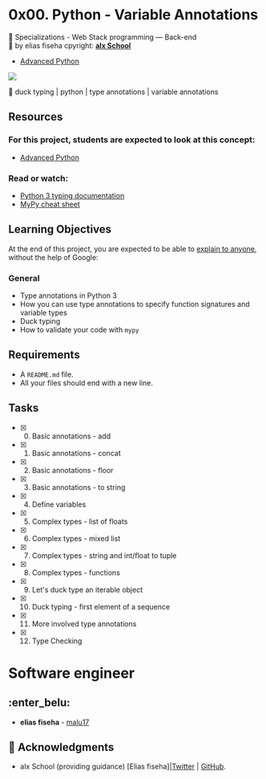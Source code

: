 # 0x00. Python - Variable Annotations
:open_file_folder: Specializations - Web Stack programming ― Back-end  
:bust_in_silhouette: by elias fiseha cpyright: **[alx School](https://www.alx.com/)** 

-   [Advanced Python](https://alx-intranet.hbtn.io/concepts/554)

![](https://i.redd.it/y9y25tefi5401.png)

:bookmark: duck typing | python | type annotations | variable annotations

## Resources
### For this project, students are expected to look at this concept:
* [Advanced Python](https://intranet.hbtn.io/concepts/136)
### Read or watch:
* [Python 3 typing documentation](https://docs.python.org/3/library/typing.html)
* [MyPy cheat sheet](https://mypy.readthedocs.io/en/latest/cheat_sheet_py3.html)

## Learning Objectives
At the end of this project, you are expected to be able to [explain to anyone](https://fs.blog/2012/04/feynman-technique/), without the help of Google:
### General
* Type annotations in Python 3
* How you can use type annotations to specify function signatures and variable types
* Duck typing
* How to validate your code with ```mypy```

## Requirements
* A ```README.md``` file.
* All your files should end with a new line.

## Tasks
* [x] 0. Basic annotations - add
* [x] 1. Basic annotations - concat
* [x] 2. Basic annotations - floor
* [x] 3. Basic annotations - to string
* [x] 4. Define variables
* [x] 5. Complex types - list of floats
* [x] 6. Complex types - mixed list
* [x] 7. Complex types - string and int/float to tuple
* [x] 8. Complex types - functions
* [x] 9. Let's duck type an iterable object
* [x] 10. Duck typing - first element of a sequence
* [x] 11. More involved type annotations
* [x] 12. Type Checking

# Software engineer
## :enter_belu: 
* **elias fiseha** - [malu17](https://github.com/malu17)

## :mega: Acknowledgments

* alx School (providing guidance)
[Elias fiseha]|[Twitter](https://twitter.com/eliasfiseha1) | [GitHub](https://github.com/malu17).
